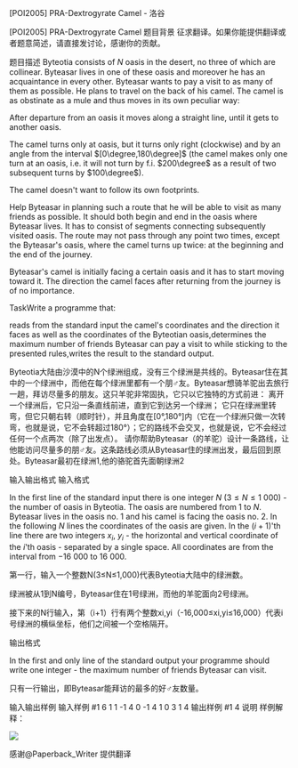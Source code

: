 



[POI2005] PRA-Dextrogyrate Camel - 洛谷














[POI2005] PRA-Dextrogyrate Camel
题目背景
征求翻译。如果你能提供翻译或者题意简述，请直接发讨论，感谢你的贡献。

题目描述
Byteotia consists of $N$ oasis in the desert, no three of which are collinear. Byteasar lives in one of these oasis and moreover he has an acquaintance in every other. Byteasar wants to pay a visit to as many of them as possible. He plans to travel on the back of his camel. The camel is as obstinate as a mule and thus moves in its own peculiar way:

After departure from an oasis it moves along a straight line, until it gets to another oasis.

The camel turns only at oasis, but it turns only right (clockwise) and by an angle from the interval $[0\degree,180\degree]$ (the camel makes only one turn at an oasis, i.e. it will not turn by f.i. $200\degree$ as a result of two subsequent turns by $100\degree$).

The camel doesn't want to follow its own footprints.

Help Byteasar in planning such a route that he will be able to visit as many friends as possible. It should both begin and end in the oasis where Byteasar lives. It has to consist of segments connecting subsequently visited oasis. The route may not pass through any point two times, except the Byteasar's oasis, where the camel turns up twice: at the beginning and the end of the journey.

Byteasar's camel is initially facing a certain oasis and it has to start moving toward it. The direction the camel faces after returning from the journey is of no importance.

TaskWrite a programme that:

reads from the standard input the camel's coordinates and the direction it faces as well as the coordinates of the Byteotian oasis,determines the maximum number of friends Byteasar can pay a visit to while sticking to the presented rules,writes the result to the standard output.

Byteotia大陆由沙漠中的N个绿洲组成，没有三个绿洲是共线的。Byteasar住在其中的一个绿洲中，而他在每个绿洲里都有一个朋♂友。Byteasar想骑羊驼出去旅行一趟，拜访尽量多的朋友。这只羊驼非常固执，它只以它独特的方式前进： 离开一个绿洲后，它只沿一条直线前进，直到它到达另一个绿洲； 它只在绿洲里转弯，但它只朝右转（顺时针），并且角度在[0°,180°]内（它在一个绿洲只做一次转弯，也就是说，它不会转超过180°）；它的路线不会交叉，也就是说，它不会经过任何一个点两次（除了出发点）。 请你帮助Byteasar（的羊驼）设计一条路线，让他能访问尽量多的朋♂友。这条路线必须从Byteasar住的绿洲出发，最后回到原处。Byteasar最初在绿洲1,他的骆驼首先面朝绿洲2

输入输出格式
输入格式

In the first line of the standard input there is one integer $N$ ($3\le N\le 1\ 000$) - the number of oasis in Byteotia. The oasis are numbered from $1$ to $N$. Byteasar lives in the oasis no. $1$ and his camel is facing the oasis no. $2$. In the following $N$ lines the coordinates of the oasis are given. In the $(i+1)$'th line there are two integers $x_i$, $y_i$ - the horizontal and vertical coordinate of the $i$'th oasis - separated by a single space. All coordinates are from the interval from $-16\ 000$ to $16\ 000$.

第一行，输入一个整数N(3≤N≤1,000)代表Byteotia大陆中的绿洲数。


绿洲被从1到N编号，Byteasar住在1号绿洲，而他的羊驼面向2号绿洲。


接下来的N行输入，第（i+1）行有两个整数xi,yi（-16,000≤xi,yi≤16,000）代表i号绿洲的横纵坐标，他们之间被一个空格隔开。

输出格式

In the first and only line of the standard output your programme should write one integer - the maximum number of friends Byteasar can visit.

只有一行输出，即Byteasar能拜访的最多的好♂友数量。

输入输出样例
输入样例 #1
6
1 1
-1 4
0 -1
4 1
0 3
1 4
输出样例 #1
4
说明
样例解释：

 ![](https://cdn.luogu.com.cn/upload/pic/8961.png) 

感谢@Paperback\_Writer 提供翻译







